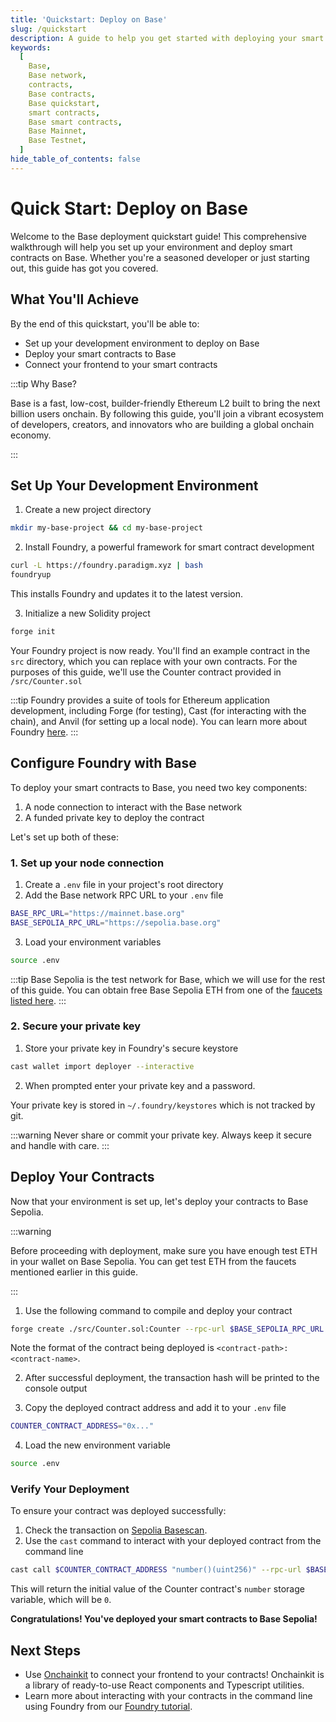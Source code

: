 ```yaml
---
title: 'Quickstart: Deploy on Base'
slug: /quickstart
description: A guide to help you get started with deploying your smart contracts on Base.
keywords:
  [
    Base,
    Base network,
    contracts,
    Base contracts,
    Base quickstart,
    smart contracts,
    Base smart contracts,
    Base Mainnet,
    Base Testnet,
  ]
hide_table_of_contents: false
---
```


# Quick Start: Deploy on Base

Welcome to the Base deployment quickstart guide! This comprehensive walkthrough will help you set up your environment and deploy smart contracts on Base. Whether you're a seasoned developer or just starting out, this guide has got you covered.

## What You'll Achieve

By the end of this quickstart, you'll be able to:

- Set up your development environment to deploy on Base
- Deploy your smart contracts to Base
- Connect your frontend to your smart contracts

:::tip Why Base?

Base is a fast, low-cost, builder-friendly Ethereum L2 built to bring the next billion users onchain. By following this guide, you'll join a vibrant ecosystem of developers, creators, and innovators who are building a global onchain economy.

:::

## Set Up Your Development Environment

1. Create a new project directory

```bash
mkdir my-base-project && cd my-base-project
```

2. Install Foundry, a powerful framework for smart contract development

```bash
curl -L https://foundry.paradigm.xyz | bash
foundryup
```

This installs Foundry and updates it to the latest version.

3. Initialize a new Solidity project

```bash
forge init
```

Your Foundry project is now ready. You'll find an example contract in the `src` directory, which you can replace with your own contracts. For the purposes of this guide, we'll use the Counter contract provided in `/src/Counter.sol`

:::tip
Foundry provides a suite of tools for Ethereum application development, including Forge (for testing), Cast (for interacting with the chain), and Anvil (for setting up a local node). You can learn more about Foundry [here](https://book.getfoundry.sh/).
:::

## Configure Foundry with Base

To deploy your smart contracts to Base, you need two key components:

1. A node connection to interact with the Base network
2. A funded private key to deploy the contract

Let's set up both of these:

### 1. Set up your node connection

1. Create a `.env` file in your project's root directory
2. Add the Base network RPC URL to your `.env` file

```bash
BASE_RPC_URL="https://mainnet.base.org"
BASE_SEPOLIA_RPC_URL="https://sepolia.base.org"
```

3. Load your environment variables

```bash
source .env
```

:::tip
Base Sepolia is the test network for Base, which we will use for the rest of this guide. You can obtain free Base Sepolia ETH from one of the [faucets listed here](/docs/tools/network-faucets).
:::

### 2. Secure your private key

1. Store your private key in Foundry's secure keystore

```bash
cast wallet import deployer --interactive
```

2. When prompted enter your private key and a password.

Your private key is stored in `~/.foundry/keystores` which is not tracked by git.

:::warning
Never share or commit your private key. Always keep it secure and handle with care.
:::

## Deploy Your Contracts

Now that your environment is set up, let's deploy your contracts to Base Sepolia.

:::warning

Before proceeding with deployment, make sure you have enough test ETH in your wallet on Base Sepolia. You can get test ETH from the faucets mentioned earlier in this guide.

:::

1. Use the following command to compile and deploy your contract

```bash
forge create ./src/Counter.sol:Counter --rpc-url $BASE_SEPOLIA_RPC_URL --account deployer
```

Note the format of the contract being deployed is `<contract-path>:<contract-name>`.

2. After successful deployment, the transaction hash will be printed to the console output

3. Copy the deployed contract address and add it to your `.env` file

```bash
COUNTER_CONTRACT_ADDRESS="0x..."
```

4. Load the new environment variable

```bash
source .env
```

### Verify Your Deployment

To ensure your contract was deployed successfully:

1. Check the transaction on [Sepolia Basescan](https://sepolia.basescan.org/).
2. Use the `cast` command to interact with your deployed contract from the command line

```bash
cast call $COUNTER_CONTRACT_ADDRESS "number()(uint256)" --rpc-url $BASE_SEPOLIA_RPC_URL
```

This will return the initial value of the Counter contract's `number` storage variable, which will be `0`.

**Congratulations! You've deployed your smart contracts to Base Sepolia!**

## Next Steps

- Use [Onchainkit](https://onchainkit.com) to connect your frontend to your contracts! Onchainkit is a library of ready-to-use React components and Typescript utilities.
- Learn more about interacting with your contracts in the command line using Foundry from our [Foundry tutorial](/tutorials/deploy-with-foundry).

<br/>
<br/>
<br/>
<br/>
